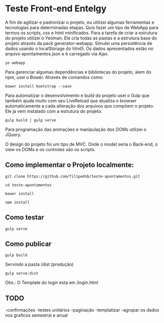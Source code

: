 Teste Front-end Entelgy
==============
A fim de agilizar e padronizar o projeto, eu utilizei algumas ferramentas e tecnologias para determinadas etapas.
Quis fazer um tipo de WebApp para termos os scripts, css e html minificados. Para a tarefa de criar a estrutura do projeto utilizei o Yeoman. Ele cria todas as pastas e a estrutura base do projeto através da pack generator-webapp. 
Simulei uma persistência de dados usando o localStorage do html5. Os dados apresentados estão no arquivo apontamentos.json e é carregado via Ajax.
```
yo webapp
```

Para gerenciar algumas dependências e bibliotecas do projeto, alem do npm, usei o Bower. Através de comandos como: 
```
bower install bootstrap --save
```

Para automatizar o desenvolvimento e build do projeto usei o Gulp que também ajuda muito com seu LiveReload que atualiza o browser automaticamente a cada alteração dos arquivos que compõem o projeto. Ele ja vem instalado com a estrutura do projeto.
```
gulp build | gulp serve 
```

Para programação das animações e manipulação dos DOMs utilizei o JQuery.

O design do projeto foi um tipo de MVC. Onde o model seria o Back-end, o view os DOMs e os controles são os scripts.

Como implementar o Projeto localmente:
-----------
```
git clone https://github.com/filipednb/teste-apontamentos.git
```
```
cd teste-apontamentos
```
```
bower install
```

```
npm install
```

Como testar
------------
```
gulp serve
```

Como publicar
------------

```
gulp build
```

Servindo a pasta /dist (produção)
```
gulp serve:dist
```
Obs.: O Template do login esta em /login.html

TODO
--------
-confirmações
-testes unitários
-paginação
-templatizar
-agrupar os dados nos graficos semestral e anual

